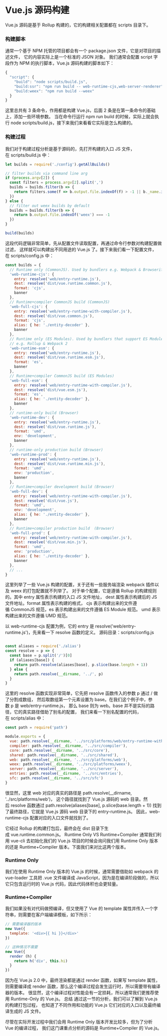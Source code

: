 # Vue.js 源码构建

Vue.js 源码是基于 Rollup 构建的，它的构建相关配置都在 scripts 目录下。
### 构建脚本
通常一个基于 NPM 托管的项目都会有一个 package.json 文件，它是对项目的描述文件，
它的内容实际上是一个标准的 JSON 对象。
我们通常会配置 script 字段作为 NPM 的执行脚本，Vue.js 源码构建的脚本如下：

```js
{
  "script": {
    "build": "node scripts/build.js",
    "build:ssr": "npm run build -- web-runtime-cjs,web-server-renderer",
    "build:weex": "npm run build --weex"
  }
}

```
这里总共有 3 条命令，作用都是构建 Vue.js，后面 2 条是在第一条命令的基础上，添加一些环境参数。
当在命令行运行 npm run build 的时候，实际上就会执行 node scripts/build.js，接下来我们来看看它实际是怎么构建的。


### 构建过程
我们对于构建过程分析是基于源码的，先打开构建的入口 JS 文件，在 scripts/build.js 中：

```js
let builds = require('./config').getAllBuilds()

// filter builds via command line arg
if (process.argv[2]) {
  const filters = process.argv[2].split(',')
  builds = builds.filter(b => {
    return filters.some(f => b.output.file.indexOf(f) > -1 || b._name.indexOf(f) > -1)
  })
} else {
  // filter out weex builds by default
  builds = builds.filter(b => {
    return b.output.file.indexOf('weex') === -1
  })
}

build(builds)

```
这段代码逻辑非常简单，先从配置文件读取配置，再通过命令行参数对构建配置做过滤，
这样就可以构建出不同用途的 Vue.js 了。接下来我们看一下配置文件，在 scripts/config.js 中：

```js
const builds = {
  // Runtime only (CommonJS). Used by bundlers e.g. Webpack & Browserify
  'web-runtime-cjs': {
    entry: resolve('web/entry-runtime.js'),
    dest: resolve('dist/vue.runtime.common.js'),
    format: 'cjs',
    banner
  },
  // Runtime+compiler CommonJS build (CommonJS)
  'web-full-cjs': {
    entry: resolve('web/entry-runtime-with-compiler.js'),
    dest: resolve('dist/vue.common.js'),
    format: 'cjs',
    alias: { he: './entity-decoder' },
    banner
  },
  // Runtime only (ES Modules). Used by bundlers that support ES Modules,
  // e.g. Rollup & Webpack 2
  'web-runtime-esm': {
    entry: resolve('web/entry-runtime.js'),
    dest: resolve('dist/vue.runtime.esm.js'),
    format: 'es',
    banner
  },
  // Runtime+compiler CommonJS build (ES Modules)
  'web-full-esm': {
    entry: resolve('web/entry-runtime-with-compiler.js'),
    dest: resolve('dist/vue.esm.js'),
    format: 'es',
    alias: { he: './entity-decoder' },
    banner
  },
  // runtime-only build (Browser)
  'web-runtime-dev': {
    entry: resolve('web/entry-runtime.js'),
    dest: resolve('dist/vue.runtime.js'),
    format: 'umd',
    env: 'development',
    banner
  },
  // runtime-only production build (Browser)
  'web-runtime-prod': {
    entry: resolve('web/entry-runtime.js'),
    dest: resolve('dist/vue.runtime.min.js'),
    format: 'umd',
    env: 'production',
    banner
  },
  // Runtime+compiler development build (Browser)
  'web-full-dev': {
    entry: resolve('web/entry-runtime-with-compiler.js'),
    dest: resolve('dist/vue.js'),
    format: 'umd',
    env: 'development',
    alias: { he: './entity-decoder' },
    banner
  },
  // Runtime+compiler production build  (Browser)
  'web-full-prod': {
    entry: resolve('web/entry-runtime-with-compiler.js'),
    dest: resolve('dist/vue.min.js'),
    format: 'umd',
    env: 'production',
    alias: { he: './entity-decoder' },
    banner
  },
  // ...
}
```
这里列举了一些 Vue.js 构建的配置，关于还有一些服务端渲染 webpack 插件以及 weex 的打包配置就不列举了。
对于单个配置，它是遵循 Rollup 的构建规则的。其中 entry 属性表示构建的入口 JS 文件地址，
dest 属性表示构建后的 JS 文件地址。format 属性表示构建的格式，
cjs 表示构建出来的文件遵循 CommonJS 规范，es 表示构建出来的文件遵循 ES Module 规范。 umd 表示构建出来的文件遵循 UMD 规范。

以 web-runtime-cjs 配置为例，它的 entry 是
resolve('web/entry-runtime.js')，先来看一下 resolve 函数的定义。
源码目录：scripts/config.js
```js

const aliases = require('./alias')
const resolve = p => {
  const base = p.split('/')[0]
  if (aliases[base]) {
    return path.resolve(aliases[base], p.slice(base.length + 1))
  } else {
    return path.resolve(__dirname, '../', p)
  }
}

```
这里的 resolve 函数实现非常简单，它先把 resolve 函数传入的参数 p 通过 / 做了分割成数组，
然后取数组第一个元素设置为 base。在我们这个例子中，参数 p 是 web/entry-runtime.js，
那么 base 则为 web。base 并不是实际的路径，它的真实路径借助了别名的配置，
我们来看一下别名配置的代码，在 scripts/alias 中：
```js
const path = require('path')

module.exports = {
  vue: path.resolve(__dirname, '../src/platforms/web/entry-runtime-with-compiler'),
  compiler: path.resolve(__dirname, '../src/compiler'),
  core: path.resolve(__dirname, '../src/core'),
  shared: path.resolve(__dirname, '../src/shared'),
  web: path.resolve(__dirname, '../src/platforms/web'),
  weex: path.resolve(__dirname, '../src/platforms/weex'),
  server: path.resolve(__dirname, '../src/server'),
  entries: path.resolve(__dirname, '../src/entries'),
  sfc: path.resolve(__dirname, '../src/sfc')
}

```
很显然，这里 web 对应的真实的路径是 path.resolve(__dirname, '../src/platforms/web')，
这个路径就找到了 Vue.js 源码的 web 目录。然后 resolve 函数通过 path.resolve(aliases[base], 
p.slice(base.length + 1)) 找到了最终路径，它就是 Vue.js 源码 web 目录下的 entry-runtime.js。
因此，web-runtime-cjs 配置对应的入口文件就找到了。


它经过 Rollup 的构建打包后，最终会在 dist 目录下生成 vue.runtime.common.js。
Runtime Only VS Runtime+Compiler
通常我们利用 vue-cli 去初始化我们的 Vue.js 项目的时候会询问我们用 Runtime Only 版本的还是 Runtime+Compiler 版本。下面我们来对比这两个版本。


### Runtime Only
我们在使用 Runtime Only 版本的 Vue.js 的时候，通常需要借助如 webpack 的 vue-loader 工具把 .vue 文件编译成 JavaScript，因为是在编译阶段做的，所以它只包含运行时的 Vue.js 代码，因此代码体积也会更轻量。
### Runtime+Compiler
我们如果没有对代码做预编译，但又使用了 Vue 的 template 属性并传入一个字符串，则需要在客户端编译模板，如下所示：
```js
// 需要编译器的版本
new Vue({
  template: '<div>{{ hi }}</div>'
})

// 这种情况不需要
new Vue({
  render (h) {
    return h('div', this.hi)
  }
})
```
因为在 Vue.js 2.0 中，最终渲染都是通过 render 函数，如果写 template 属性，
则需要编译成 render 函数，那么这个编译过程会发生运行时，所以需要带有编译器的版本。
很显然，这个编译过程对性能会有一定损耗，所以通常我们更推荐使用 Runtime-Only 的 Vue.js。
总结
通过这一节的分析，我们可以了解到 Vue.js 的构建打包过程，
也知道了不同作用和功能的 Vue.js 它们对应的入口以及最终编译生成的 JS 文件。

尽管在实际开发过程中我们会用 Runtime Only 版本开发比较多，但为了分析 Vue 的编译过程，
我们这门课重点分析的源码是 Runtime+Compiler 的 Vue.js。
 
